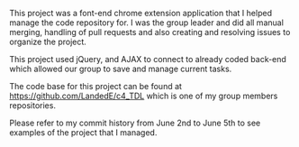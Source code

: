 This project was a font-end chrome extension application that I helped manage the code repository for. I was the group leader and did all manual merging, handling of pull requests and also creating and resolving issues to organize the project.

This project used jQuery, and AJAX to connect to already coded back-end which allowed our group to save and manage current tasks.

The code base for this project can be found at https://github.com/LandedE/c4_TDL which is one of my group members repositories.

Please refer to my commit history from June 2nd to June 5th to see examples of the project that I managed.

